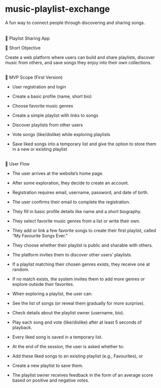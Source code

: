 # music-playlist-exchange
A fun way to connect people through discovering and sharing songs.
<br><br>
<br>🎵 Playlist Sharing App

📌 Short Objective

Create a web platform where users can build and share playlists, discover music from others, and save songs they enjoy into their own collections.

<br>
🚀 MVP Scope (First Version)

- User registration and login

- Create a basic profile (name, short bio)

- Choose favorite music genres

- Create a simple playlist with links to songs

- Discover playlists from other users

- Vote songs (like/dislike) while exploring playlists

- Save liked songs into a temporary list and give the option to store them in a new or existing playlist

<br>
🧭 User Flow

- The user arrives at the website’s home page.

- After some exploration, they decide to create an account.

- Registration requires email, username, password, and date of birth.

- The user confirms their email to complete the registration.

- They fill in basic profile details like name and a short biography.

- They select favorite music genres from a list or write their own.

- They add or link a few favorite songs to create their first playlist, called “My Favourite Songs Ever.”

- They choose whether their playlist is public and sharable with others.

- The platform invites them to discover other users’ playlists.

- If a playlist matching their chosen genres exists, they receive one at random.

- If no match exists, the system invites them to add more genres or explore outside their favorites.

- When exploring a playlist, the user can:

- See the list of songs (or reveal them gradually for more surprise).

- Check details about the playlist owner (username, bio).

- Play each song and vote (like/dislike) after at least 5 seconds of playback.

- Every liked song is saved in a temporary list.

- At the end of the session, the user is asked whether to:

- Add these liked songs to an existing playlist (e.g., Favourites), or

- Create a new playlist to save them.

- The playlist owner receives feedback in the form of an average score based on positive and negative votes.
